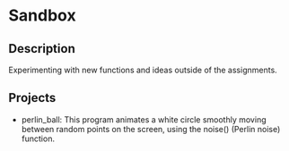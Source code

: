 # Sandbox

## Description
Experimenting with new functions and ideas outside of the assignments.

## Projects
* perlin_ball: This program animates a white circle smoothly moving between random points on the screen, using the noise() (Perlin noise) function.
